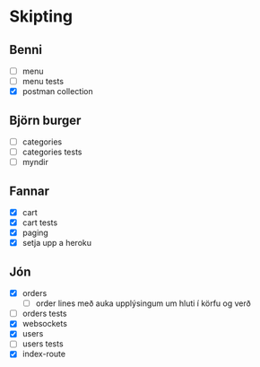 # Skipting

## Benni

- [ ] menu
- [ ] menu tests
- [x] postman collection

## Björn burger

- [ ] categories
- [ ] categories tests
- [ ] myndir

## Fannar

- [x] cart
- [x] cart tests
- [x] paging
- [x] setja upp a heroku

## Jón

- [x] orders
  - [ ] order lines með auka upplýsingum um hluti í körfu og verð
- [ ] orders tests
- [x] websockets
- [x] users
- [ ] users tests
- [x] index-route
